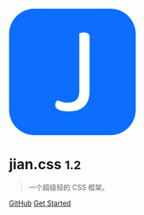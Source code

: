 <!-- _coverpage.md -->

![LOGO](_media/icon.svg)

# jian.css <small>1.2</small>

> 一个超级轻的 CSS 框架。

<!--- 超级轻量
- 高兼容性
- 效果出众-->

[GitHub](https://github.com/jian-css/jian.css)
[Get Started](/#jiancss)
